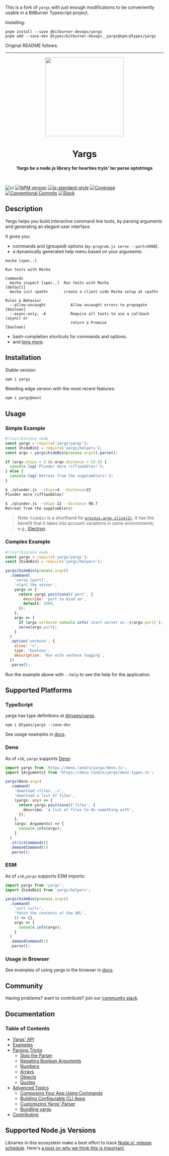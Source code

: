 This is a fork of `yargs` with just enough modifications to be conveniently usable in a BitBurner
Typescript project.

Installing:

```
pnpm install --save @bitburner-devops/yargs
pnpm add --save-dev @types/bitburner-devops__yargs@npm:@types/yargs
```

Original README follows.

---

<p align="center">
  <img width="250" src="https://raw.githubusercontent.com/yargs/yargs/main/yargs-logo.png">
</p>
<h1 align="center"> Yargs </h1>
<p align="center">
  <b >Yargs be a node.js library fer hearties tryin' ter parse optstrings</b>
</p>

<br>

![ci](https://github.com/yargs/yargs/workflows/ci/badge.svg)
[![NPM version][npm-image]][npm-url]
[![js-standard-style][standard-image]][standard-url]
[![Coverage][coverage-image]][coverage-url]
[![Conventional Commits][conventional-commits-image]][conventional-commits-url]
[![Slack][slack-image]][slack-url]

## Description

Yargs helps you build interactive command line tools, by parsing arguments and generating an elegant user interface.

It gives you:

- commands and (grouped) options (`my-program.js serve --port=5000`).
- a dynamically generated help menu based on your arguments:

```
mocha [spec..]

Run tests with Mocha

Commands
  mocha inspect [spec..]  Run tests with Mocha                         [default]
  mocha init <path>       create a client-side Mocha setup at <path>

Rules & Behavior
  --allow-uncaught           Allow uncaught errors to propagate        [boolean]
  --async-only, -A           Require all tests to use a callback (async) or
                             return a Promise                          [boolean]
```

- bash-completion shortcuts for commands and options.
- and [tons more](/docs/api.md).

## Installation

Stable version:

```bash
npm i yargs
```

Bleeding edge version with the most recent features:

```bash
npm i yargs@next
```

## Usage

### Simple Example

```javascript
#!/usr/bin/env node
const yargs = require('yargs/yargs');
const {hideBin} = require('yargs/helpers');
const argv = yargs(hideBin(process.argv)).parse();

if (argv.ships > 3 && argv.distance < 53.5) {
  console.log('Plunder more riffiwobbles!');
} else {
  console.log('Retreat from the xupptumblers!');
}
```

```bash
$ ./plunder.js --ships=4 --distance=22
Plunder more riffiwobbles!

$ ./plunder.js --ships 12 --distance 98.7
Retreat from the xupptumblers!
```

> Note: `hideBin` is a shorthand for [`process.argv.slice(2)`](https://nodejs.org/en/knowledge/command-line/how-to-parse-command-line-arguments/). It has the benefit that it takes into account variations in some environments, e.g., [Electron](https://github.com/electron/electron/issues/4690).

### Complex Example

```javascript
#!/usr/bin/env node
const yargs = require('yargs/yargs');
const {hideBin} = require('yargs/helpers');

yargs(hideBin(process.argv))
  .command(
    'serve [port]',
    'start the server',
    yargs => {
      return yargs.positional('port', {
        describe: 'port to bind on',
        default: 5000,
      });
    },
    argv => {
      if (argv.verbose) console.info(`start server on :${argv.port}`);
      serve(argv.port);
    }
  )
  .option('verbose', {
    alias: 'v',
    type: 'boolean',
    description: 'Run with verbose logging',
  })
  .parse();
```

Run the example above with `--help` to see the help for the application.

## Supported Platforms

### TypeScript

yargs has type definitions at [@types/yargs][type-definitions].

```
npm i @types/yargs --save-dev
```

See usage examples in [docs](/docs/typescript.md).

### Deno

As of `v16`, `yargs` supports [Deno](https://github.com/denoland/deno):

```typescript
import yargs from 'https://deno.land/x/yargs/deno.ts';
import {Arguments} from 'https://deno.land/x/yargs/deno-types.ts';

yargs(Deno.args)
  .command(
    'download <files...>',
    'download a list of files',
    (yargs: any) => {
      return yargs.positional('files', {
        describe: 'a list of files to do something with',
      });
    },
    (argv: Arguments) => {
      console.info(argv);
    }
  )
  .strictCommands()
  .demandCommand(1)
  .parse();
```

### ESM

As of `v16`,`yargs` supports ESM imports:

```js
import yargs from 'yargs';
import {hideBin} from 'yargs/helpers';

yargs(hideBin(process.argv))
  .command(
    'curl <url>',
    'fetch the contents of the URL',
    () => {},
    argv => {
      console.info(argv);
    }
  )
  .demandCommand(1)
  .parse();
```

### Usage in Browser

See examples of using yargs in the browser in [docs](/docs/browser.md).

## Community

Having problems? want to contribute? join our [community slack](http://devtoolscommunity.herokuapp.com).

## Documentation

### Table of Contents

- [Yargs' API](/docs/api.md)
- [Examples](/docs/examples.md)
- [Parsing Tricks](/docs/tricks.md)
  - [Stop the Parser](/docs/tricks.md#stop)
  - [Negating Boolean Arguments](/docs/tricks.md#negate)
  - [Numbers](/docs/tricks.md#numbers)
  - [Arrays](/docs/tricks.md#arrays)
  - [Objects](/docs/tricks.md#objects)
  - [Quotes](/docs/tricks.md#quotes)
- [Advanced Topics](/docs/advanced.md)
  - [Composing Your App Using Commands](/docs/advanced.md#commands)
  - [Building Configurable CLI Apps](/docs/advanced.md#configuration)
  - [Customizing Yargs' Parser](/docs/advanced.md#customizing)
  - [Bundling yargs](/docs/bundling.md)
- [Contributing](/contributing.md)

## Supported Node.js Versions

Libraries in this ecosystem make a best effort to track
[Node.js' release schedule](https://nodejs.org/en/about/releases/). Here's [a
post on why we think this is important](https://medium.com/the-node-js-collection/maintainers-should-consider-following-node-js-release-schedule-ab08ed4de71a).

[npm-url]: https://www.npmjs.com/package/yargs
[npm-image]: https://img.shields.io/npm/v/yargs.svg
[standard-image]: https://img.shields.io/badge/code%20style-standard-brightgreen.svg
[standard-url]: http://standardjs.com/
[conventional-commits-image]: https://img.shields.io/badge/Conventional%20Commits-1.0.0-yellow.svg
[conventional-commits-url]: https://conventionalcommits.org/
[slack-image]: http://devtoolscommunity.herokuapp.com/badge.svg
[slack-url]: http://devtoolscommunity.herokuapp.com
[type-definitions]: https://github.com/DefinitelyTyped/DefinitelyTyped/tree/master/types/yargs
[coverage-image]: https://img.shields.io/nycrc/yargs/yargs
[coverage-url]: https://github.com/yargs/yargs/blob/main/.nycrc
